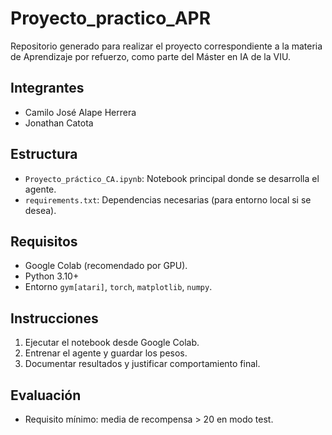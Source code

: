 # Proyecto_practico_APR
Repositorio generado para realizar el proyecto correspondiente a la materia de Aprendizaje por refuerzo, como parte del Máster en IA de la VIU.

## Integrantes
- Camilo José Alape Herrera
- Jonathan Catota

## Estructura
- `Proyecto_práctico_CA.ipynb`: Notebook principal donde se desarrolla el agente.
- `requirements.txt`: Dependencias necesarias (para entorno local si se desea).

## Requisitos
- Google Colab (recomendado por GPU).
- Python 3.10+
- Entorno `gym[atari]`, `torch`, `matplotlib`, `numpy`.

## Instrucciones
1. Ejecutar el notebook desde Google Colab.
2. Entrenar el agente y guardar los pesos.
3. Documentar resultados y justificar comportamiento final.

## Evaluación
- Requisito mínimo: media de recompensa > 20 en modo test.
